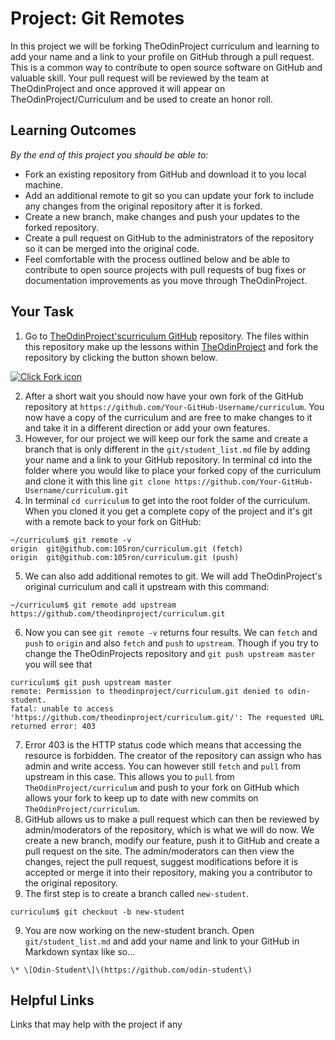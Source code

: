 # Project: Git Remotes

In this project we will be forking TheOdinProject curriculum and learning to add your name and a link to your profile on GitHub through a pull request. This is a common way to contribute to open source software on GitHub and valuable skill. Your pull request will be reviewed by the team at TheOdinProject and once approved it will appear on TheOdinProject/Curriculum and be used to create an honor roll.

## Learning Outcomes
*By the end of this project you should be able to:*
* Fork an existing repository from GitHub and download it to you local machine.
* Add an additional remote to git so you can update your fork to include any changes from the original repository after it is forked.
* Create a new branch, make changes and push your updates to the forked repository.
* Create a pull request on GitHub to the administrators of the repository so it can be merged into the original code.
* Feel comfortable with the process outlined below and be able to contribute to open source projects with pull requests of bug fixes or documentation improvements as you move through TheOdinProject.

## Your Task
1. Go to [TheOdinProject'scurriculum GitHub](https://github.com/TheOdinProject/curriculum)  repository. The files within this repository make up the lessons within [TheOdinProject](http://www.theodinproject.com/) and fork the repository by clicking the button shown below.

<a href="http://i.imgur.com/LdVgtOp.png"><img class="tutorial-img" src="http://i.imgur.com/LdVgtOp.png" title="Click Fork icon" /></a>

2. After a short wait you should now have your own fork of the GitHub repository at `https://github.com/Your-GitHub-Username/curriculum`. You now have a copy of the curriculum and are free to make changes to it and take it in a different direction or add your own features.
3. However, for our project we will keep our fork the same and create a branch that is only different in the `git/student_list.md` file by adding your name and a link to your GitHub repository. In terminal cd into the folder where you would like to place your forked copy of the curriculum and clone it with this line `git clone https://github.com/Your-GitHub-Username/curriculum.git`
4. In terminal `cd curriculum` to get into the root folder of the curriculum. When you cloned it you get a complete copy of the project and it's git with a remote back to your fork on GitHub:
```language-bash
~/curriculum$ git remote -v
origin  git@github.com:105ron/curriculum.git (fetch)
origin  git@github.com:105ron/curriculum.git (push)
```
5. We can also add additional remotes to git. We will add TheOdinProject's original curriculum and call it upstream with this command:
```language-bash
~/curriculum$ git remote add upstream https://github.com/theodinproject/curriculum.git
```
6. Now you can see `git remote -v` returns four results. We can `fetch` and `push` to `origin` and also `fetch` and `push` to `upstream`. Though if you try to change the TheOdinProjects repository and `git push upstream master` you will see that 
```language-bash
curriculum$ git push upstream master
remote: Permission to theodinproject/curriculum.git denied to odin-student.
fatal: unable to access 'https://github.com/theodinproject/curriculum.git/': The requested URL returned error: 403
```
7. Error 403 is the HTTP status code which means that accessing the resource is forbidden. The creator of the repository can assign who has admin and write access. You can however still `fetch` and `pull` from upstream in this case. This allows you to `pull` from `TheOdinProject/curriculum` and push to your fork on GitHub which allows your fork to keep up to date with new commits on `TheOdinProject/curriculum`.
8. GitHub allows us to make a pull request which can then be reviewed by admin/moderators of the repository, which is what we will do now. We create a new branch, modify our feature, push it to GitHub and create a pull request on the site. The admin/moderators can then view the changes, reject the pull request, suggest modifications before it is accepted or merge it into their repository, making you a contributor to the original repository.
8. The first step is to create a branch called `new-student`.
```language-bash
curriculum$ git checkout -b new-student
```
9. You are now working on the new-student branch. Open `git/student_list.md` and add your name and link to your GitHub in Markdown syntax like so...
```
\* \[Odin-Student\]\(https://github.com/odin-student\)  
```

## Helpful Links
Links that may help with the project if any
